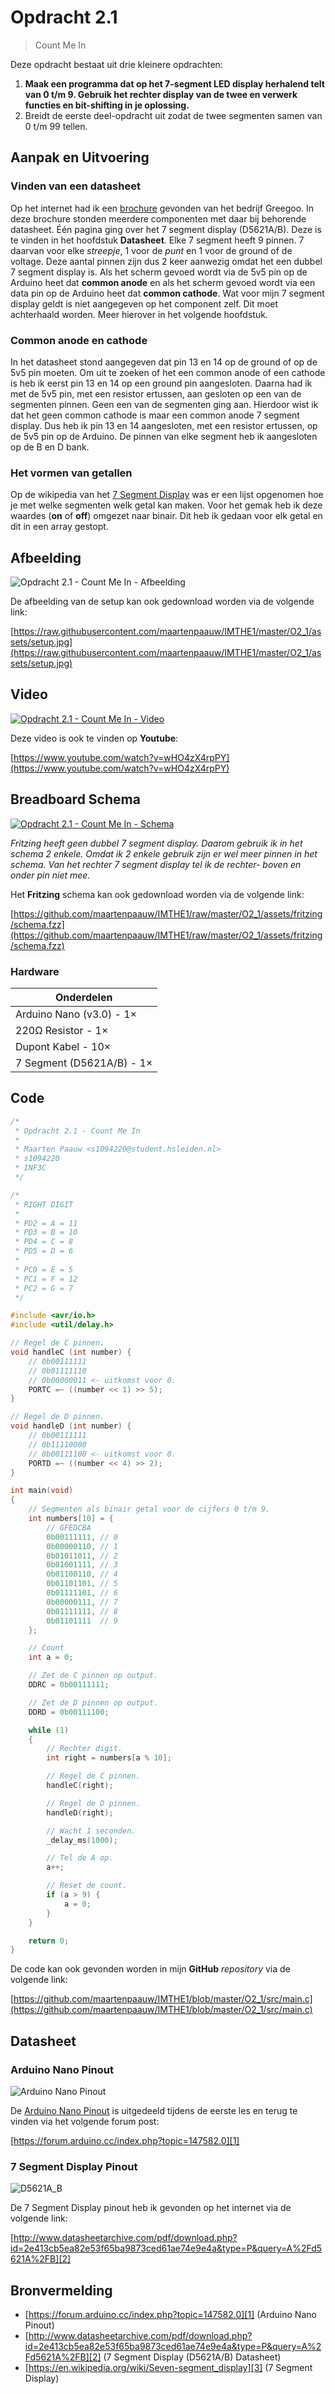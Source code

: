 # Opdracht 2.1

> Count Me In

Deze opdracht bestaat uit drie kleinere opdrachten:

1. **Maak een programma dat op het 7-segment LED display herhalend telt van 0 t/m 9. Gebruik het rechter display van de twee en verwerk functies en bit-shifting in je oplossing.**
2. Breidt de eerste deel-opdracht uit zodat de twee segmenten samen van 0 t/m 99 tellen.

## Aanpak en Uitvoering

### Vinden van een datasheet

Op het internet had ik een [brochure][2] gevonden van het bedrijf Greegoo. In deze brochure stonden meerdere componenten met daar bij behorende datasheet. Één pagina ging over het 7 segment display (D5621A/B). Deze is te vinden in het hoofdstuk **Datasheet**. Elke 7 segment heeft 9 pinnen. 7 daarvan voor elke *streepje*, 1 voor de *punt* en 1 voor de ground of de voltage. Deze aantal pinnen zijn dus 2 keer aanwezig omdat het een dubbel 7 segment display is. Als het scherm gevoed wordt via de 5v5 pin op de Arduino heet dat **common anode** en als het scherm gevoed wordt via een data pin op de Arduino heet dat **common cathode**. Wat voor mijn 7 segment display geldt is niet aangegeven op het component zelf. Dit moet achterhaald worden. Meer hierover in het volgende hoofdstuk.

### Common anode en cathode

In het datasheet stond aangegeven dat pin 13 en 14 op de ground of op de 5v5 pin moeten. Om uit te zoeken of het een common anode of een cathode is heb ik eerst pin 13 en 14 op een ground pin aangesloten. Daarna had ik met de 5v5 pin, met een resistor ertussen, aan gesloten op een van de segmenten pinnen. Geen een van de segmenten ging aan. Hierdoor wist ik dat het geen common cathode is maar een common anode 7 segment display. Dus heb ik pin 13 en 14 aangesloten, met een resistor ertussen, op de 5v5 pin op de Arduino. De pinnen van elke segment heb ik aangesloten op de B en D bank. 

### Het vormen van getallen

Op de wikipedia van het [7 Segment Display][3] was er een lijst opgenomen hoe je met welke segmenten welk getal kan maken. Voor het gemak heb ik deze waardes (**on** of **off**) omgezet naar binair. Dit heb ik gedaan voor elk getal en dit in een array gestopt.

## Afbeelding

![Opdracht 2.1 - Count Me In - Afbeelding](assets/setup.jpg)

De afbeelding van de setup kan ook gedownload worden via de volgende link:

[https://raw.githubusercontent.com/maartenpaauw/IMTHE1/master/O2_1/assets/setup.jpg](https://raw.githubusercontent.com/maartenpaauw/IMTHE1/master/O2_1/assets/setup.jpg)

## Video

[![Opdracht 2.1 - Count Me In - Video](https://img.youtube.com/vi/wHO4zX4rpPY/maxresdefault.jpg)](https://www.youtube.com/watch?v=wHO4zX4rpPY)

Deze video is ook te vinden op **Youtube**:

[https://www.youtube.com/watch?v=wHO4zX4rpPY](https://www.youtube.com/watch?v=wHO4zX4rpPY)

## Breadboard Schema

[![Opdracht 2.1 - Count Me In - Schema](assets/fritzing/schema.png)](https://raw.githubusercontent.com/maartenpaauw/IMTHE1/master/O2_1/assets/fritzing/schema.png)

*Fritzing heeft geen dubbel 7 segment display. Daarom gebruik ik in het schema 2 enkele. Omdat ik 2 enkele gebruik zijn er wel meer pinnen in het schema. Van het rechter 7 segment display tel ik de rechter- boven en onder pin niet mee.*

Het **Fritzing** schema kan ook gedownload worden via de volgende link:

[https://github.com/maartenpaauw/IMTHE1/raw/master/O2_1/assets/fritzing/schema.fzz](https://github.com/maartenpaauw/IMTHE1/raw/master/O2_1/assets/fritzing/schema.fzz)

### Hardware

| Onderdelen                |
| ------------------------- |
| Arduino Nano (v3.0) - 1×  |
| 220Ω Resistor - 1×        |
| Dupont Kabel - 10×        |
| 7 Segment (D5621A/B) - 1× |


## Code

```c
/*
 * Opdracht 2.1 - Count Me In
 * 
 * Maarten Paauw <s1094220@student.hsleiden.nl>
 * s1094220
 * INF3C
 */

/*
 * RIGHT DIGIT
 *
 * PD2 = A = 11
 * PD3 = B = 10
 * PD4 = C = 8
 * PD5 = D = 6
 * 
 * PC0 = E = 5
 * PC1 = F = 12
 * PC2 = G = 7
 */

#include <avr/io.h>
#include <util/delay.h>

// Regel de C pinnen.
void handleC (int number) {
    // 0b00111111
    // 0b01111110
    // 0b00000011 <- uitkomst voor 0.
    PORTC =~ ((number << 1) >> 5);
}

// Regel de D pinnen.
void handleD (int number) {
    // 0b00111111
    // 0b11110000
    // 0b00111100 <- uitkomst voor 0.
    PORTD =~ ((number << 4) >> 2);
}

int main(void)
{
    // Segmenten als binair getal voor de cijfers 0 t/m 9.
    int numbers[10] = {
        // GFEDCBA
        0b00111111, // 0
        0b00000110, // 1
        0b01011011, // 2
        0b01001111, // 3
        0b01100110, // 4
        0b01101101, // 5
        0b01111101, // 6
        0b00000111, // 7
        0b01111111, // 8
        0b01101111  // 9
    };

    // Count
    int a = 0;

    // Zet de C pinnen op output.
    DDRC = 0b00111111;

    // Zet de D pinnen op output.
    DDRD = 0b00111100;

    while (1)
    {
        // Rechter digit.
        int right = numbers[a % 10];

        // Regel de C pinnen.
        handleC(right);

        // Regel de D pinnen.
        handleD(right);

        // Wacht 1 seconden.
        _delay_ms(1000);

        // Tel de A op.
        a++;

        // Reset de count.
        if (a > 9) {
            a = 0;
        }
    }

    return 0;
}
```

De code kan ook gevonden worden in mijn **GitHub** *repository* via de volgende link:

[https://github.com/maartenpaauw/IMTHE1/blob/master/O2_1/src/main.c](https://github.com/maartenpaauw/IMTHE1/blob/master/O2_1/src/main.c)

## Datasheet

### Arduino Nano Pinout

![Arduino Nano Pinout](assets/data_sheets/nano.png)

De [Arduino Nano Pinout][1] is uitgedeeld tijdens de eerste les en terug te vinden via het volgende forum post:

[https://forum.arduino.cc/index.php?topic=147582.0][1]

### 7 Segment Display Pinout

![D5621A_B](assets/data_sheets/D5621A_B.png)

De 7 Segment Display pinout heb ik gevonden op het internet via de volgende link:

[http://www.datasheetarchive.com/pdf/download.php?id=2e413cb5ea82e53f65ba9873ced61ae74e9e4a&type=P&query=A%2Fd5621A%2FB][2]

## Bronvermelding

* [https://forum.arduino.cc/index.php?topic=147582.0][1] (Arduino Nano Pinout)
* [http://www.datasheetarchive.com/pdf/download.php?id=2e413cb5ea82e53f65ba9873ced61ae74e9e4a&type=P&query=A%2Fd5621A%2FB][2] (7 Segment Display (D5621A/B) Datasheet)
* [https://en.wikipedia.org/wiki/Seven-segment_display][3] (7 Segment Display)

[1]: https://forum.arduino.cc/index.php?topic=147582.0 "Arduino Nano Pinout"
[2]:  http://www.datasheetarchive.com/pdf/download.php?id=2e413cb5ea82e53f65ba9873ced61ae74e9e4a&amp;amp;type=P&amp;amp;query=A%2Fd5621A%2FB "7 Segment Display (D5621A/B) Datasheet"
[3]: https://en.wikipedia.org/wiki/Seven-segment_display "7 Segment Display"
